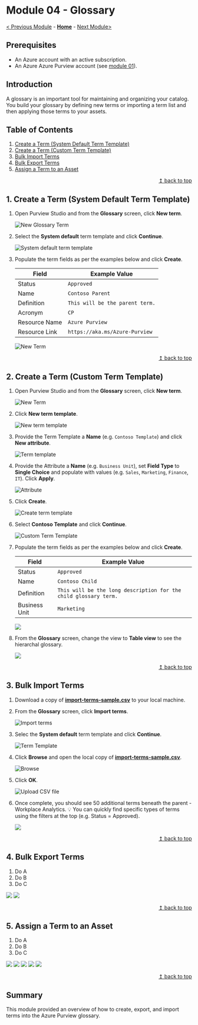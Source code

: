 # Module 04 - Glossary

[< Previous Module](../modules/module03.md) - **[Home](../README.md)** - [Next Module>](../modules/module05.md)

## Prerequisites

* An Azure account with an active subscription.
* An Azure Azure Purview account (see [module 01](../modules/module01.md)).

## Introduction

A glossary is an important tool for maintaining and organizing your catalog. You build your glossary by defining new terms or importing a term list and then applying those terms to your assets.

## Table of Contents

1. [Create a Term (System Default Term Template)](#1-create-a-term-system-default-term-template)
2. [Create a Term (Custom Term Template)](#2-create-a-term-custom-term-template)
3. [Bulk Import Terms](#3-bulk-import-terms)
4. [Bulk Export Terms](#4-bulk-export-terms)
5. [Assign a Term to an Asset](#5-assign-a-term-to-an-asset)

<div align="right"><a href="#module-04---glossary">↥ back to top</a></div>

## 1. Create a Term (System Default Term Template)

1. Open Purview Studio and from the **Glossary** screen, click **New term**.

    ![New Glossary Term](../images/module04/04-glossary-new.png)

2. Select the **System default** term template and click **Continue**.

    ![System default term template](../images/module04/04-term-default.png)

3. Populate the term fields as per the examples below and click **Create**.

    | Field  | Example Value |
    | --- | --- |
    | Status | `Approved` |
    | Name | `Contoso Parent` |
    | Definition | `This will be the parent term.` |
    | Acronym | `CP` |
    | Resource Name | `Azure Purview` |
    | Resource Link | `https://aka.ms/Azure-Purview` |

    ![New Term](../images/module04/04-term-create.png)

<div align="right"><a href="#module-04---glossary">↥ back to top</a></div>

## 2. Create a Term (Custom Term Template)

1. Open Purview Studio and from the **Glossary** screen, click **New term**.

    ![New Term](../images/module04/04-glossary-new2.png)

2. Click **New term template**.

    ![New term template](../images/module04/04-template-new.png)

3. Provide the Term Template a **Name** (e.g. `Contoso Template`) and click **New attribute**.

    ![Term template](../images/module04/04-attribute-new.png)

4. Provide the Attribute a **Name** (e.g. `Business Unit`), set **Field Type** to **Single Choice** and populate with values (e.g. `Sales`, `Marketing`, `Finance`, `IT`). Click **Apply**.

    ![Attribute](../images/module04/04-attribute-properties.png)

5. Click **Create**.

    ![Create term template](../images/module04/04-template-create.png)

6. Select **Contoso Template** and click **Continue**.
    
    ![Custom Term Template](../images/module04/04-term-custom.png)

9. Populate the term fields as per the examples below and click **Create**.

    | Field  | Example Value |
    | --- | --- |
    | Status | `Approved` |
    | Name | `Contoso Child` |
    | Definition | `This will be the long description for the child glossary term.` |
    | Business Unit | `Marketing` |

    ![](../images/module04/04-term-create2.png)

10. From the **Glossary** screen, change the view to **Table view** to see the hierarchal glossary.

    ![](../images/module04/04-glossary-table.png)


<div align="right"><a href="#module-04---glossary">↥ back to top</a></div>

## 3. Bulk Import Terms

1. Download a copy of **[import-terms-sample.csv](https://github.com/tayganr/purviewlab/raw/main/assets/import-terms-sample.csv)** to your local machine.

2. From the **Glossary** screen, click **Import terms**.

    ![Import terms](../images/module04/04-glossary-import.png)

3. Selec the **System default** term template and click **Continue**.

    ![Term Template](../images/module04/04-import-default.png)

4. Click **Browse** and open the local copy of **[import-terms-sample.csv](https://github.com/tayganr/purviewlab/raw/main/assets/import-terms-sample.csv)**.

    ![Browse](../images/module04/04-import-browse.png)

5. Click **OK**.

    ![Upload CSV file](../images/module04/04-import-ok.png)

6. Once complete, you should see 50 additional terms beneath the parent - Workplace Analytics. :bulb: You can quickly find specific types of terms using the filters at the top (e.g. Status = Approved).

    ![](../images/module04/04-glossary-filter.png)

<div align="right"><a href="#module-04---glossary">↥ back to top</a></div>

## 4. Bulk Export Terms

1. Do A
2. Do B
3. Do C

![](../images/module04/04-glossary-export.png)
![](../images/module04/04-export-downloads.png)

<div align="right"><a href="#module-04---glossary">↥ back to top</a></div>

## 5. Assign a Term to an Asset

1. Do A
2. Do B
3. Do C

![](../images/module04/04-search-wildcard.png)
![](../images/module04/04-asset-edit.png)
![](../images/module04/04-asset-term.png)
![](../images/module04/04-term-assets.png)
![](../images/module04/04-term-assigned.png)

<div align="right"><a href="#module-04---glossary">↥ back to top</a></div>

## Summary

This module provided an overview of how to create, export, and import terms into the Azure Purview glossary.
